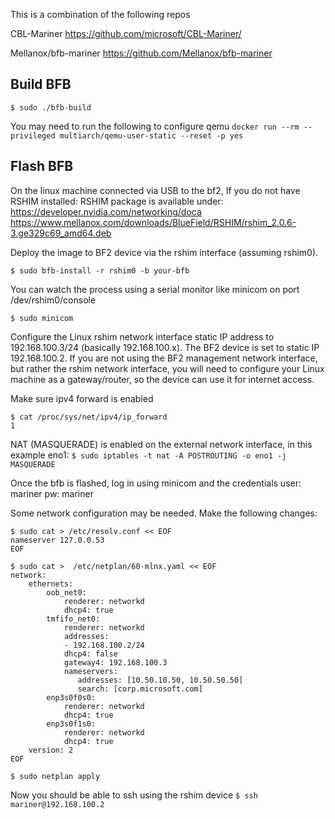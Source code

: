 This is a combination of the following repos

CBL-Mariner https://github.com/microsoft/CBL-Mariner/ 

Mellanox/bfb-mariner https://github.com/Mellanox/bfb-mariner

## Build BFB

`$ sudo ./bfb-build`

You may need to run the following to configure qemu
`docker run --rm --privileged multiarch/qemu-user-static --reset -p yes`

## Flash BFB 

On the linux machine connected via USB to the bf2, 
If you do not have RSHIM installed:
 RSHIM package is available under: https://developer.nvidia.com/networking/doca
 https://www.mellanox.com/downloads/BlueField/RSHIM/rshim_2.0.6-3.ge329c69_amd64.deb


Deploy the image to BF2 device via the rshim interface (assuming rshim0).

`$ sudo bfb-install -r rshim0 -b your-bfb`

You can watch the process using a serial monitor like minicom on port /dev/rshim0/console

`$ sudo minicom`

Configure the Linux rshim network interface static IP address to 192.168.100.3/24 (basically 192.168.100.x).
The BF2 device is set to static IP 192.168.100.2.
If you are not using the BF2 management network interface, but rather the rshim network interface, you will need to configure your Linux machine as a gateway/router, so the device can use it for internet access.

Make sure ipv4 forward is enabled
 ```
 $ cat /proc/sys/net/ipv4/ip_forward
 1
 ```

NAT (MASQUERADE) is enabled on the external network interface, in this example eno1:
`$ sudo iptables -t nat -A POSTROUTING -o eno1 -j MASQUERADE`

Once the bfb is flashed, log in using minicom and the credentials 
user: mariner
pw: mariner

Some network configuration may be needed. Make the following changes:

```
$ sudo cat > /etc/resolv.conf << EOF
nameserver 127.0.0.53
EOF
```
```
$ sudo cat >  /etc/netplan/60-mlnx.yaml << EOF
network:
    ethernets:
        oob_net0:
            renderer: networkd
            dhcp4: true
        tmfifo_net0:
            renderer: networkd
            addresses:
            - 192.168.100.2/24
            dhcp4: false
            gateway4: 192.168.100.3
            nameservers:
               addresses: [10.50.10.50, 10.50.50.50]
               search: [corp.microsoft.com]
        enp3s0f0s0:
            renderer: networkd
            dhcp4: true
        enp3s0f1s0:
            renderer: networkd
            dhcp4: true
    version: 2
EOF
```
`$ sudo netplan apply`

Now you should be able to ssh using the rshim device
`$ ssh mariner@192.168.100.2`
